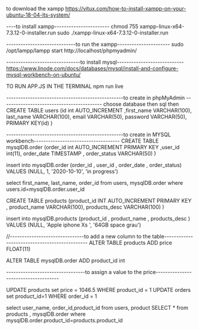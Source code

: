 to download the xampp
https://vitux.com/how-to-install-xampp-on-your-ubuntu-18-04-lts-system/

----to install xampp-----------------------
chmod 755 xampp-linux-x64-7.3.12-0-installer.run
sudo ./xampp-linux-x64-7.3.12-0-installer.run


-----------------------------to run the xampp----------------------
sudo /opt/lampp/lampp start
http://localhost/phpmyadmin/


-------------------------------to install mysql---------------------------- 
https://www.linode.com/docs/databases/mysql/install-and-configure-mysql-workbench-on-ubuntu/




TO RUN APP.JS IN THE TERMINAL
npm run live



-------------------------------------------------to create in phpMyAdmin ------------------------------------------
choose database then sql then 
CREATE TABLE users (id int AUTO_INCREMENT ,first_name VARCHAR(100), last_name VARCHAR(100), email VARCHAR(50), password VARCHAR(50), PRIMARY KEY(id) )




-------------------------------------------------to create in MYSQL workbench------------------------------------
CREATE TABLE mysqlDB.order (order_id int AUTO_INCREMENT PRIMARY KEY
,user_id int(11), order_date TIMESTAMP
, order_status VARCHAR(50) )


insert into mysqlDB.order (order_id , user_id , order_date , order_status) VALUES (NULL, 1, '2020-10-10', 'in progress') 

select first_name, last_name, order_id from users, mysqlDB.order where users.id=mysqlDB.order.user_id

CREATE TABLE products (product_id INT AUTO_INCREMENT  PRIMARY KEY , product_name VARCHAR(100), products_desc VARCHAR(100) )

insert into mysqlDB.products (product_id , product_name , products_desc ) VALUES (NULL, 'Apple iphone Xs ', '64GB space grau')

//-------------------------------to add a new column to the table----------------------------------------------
ALTER TABLE products
ADD price FLOAT(11)

ALTER TABLE mysqlDB.order ADD product_id int

---------------------------------to assign a value to the price-------------------------------------

UPDATE products set price = 1046.5 WHERE product_id = 1
UPDATE orders set product_id=1  WHERE order_id = 1 

select user_name, order_id,product_id from users, product 
SELECT * from  products , mysqlDB.order where mysqlDB.order.product_id=products.product_id